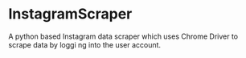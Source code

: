 # InstagramScraper
A python based Instagram data scraper which uses Chrome Driver to scrape data by loggi ng into the user account.
